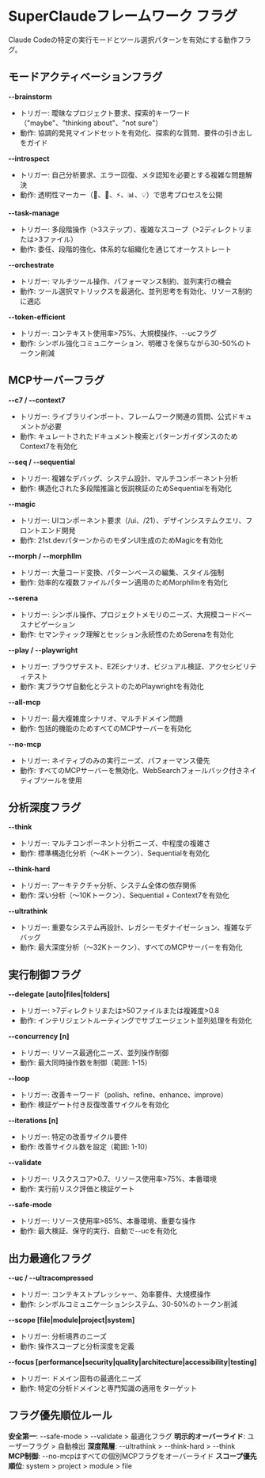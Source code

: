 # SuperClaudeフレームワーク フラグ

Claude Codeの特定の実行モードとツール選択パターンを有効にする動作フラグ。

## モードアクティベーションフラグ

**--brainstorm**
- トリガー: 曖昧なプロジェクト要求、探索的キーワード（"maybe"、"thinking about"、"not sure"）
- 動作: 協調的発見マインドセットを有効化、探索的な質問、要件の引き出しをガイド

**--introspect**
- トリガー: 自己分析要求、エラー回復、メタ認知を必要とする複雑な問題解決
- 動作: 透明性マーカー（🤔、🎯、⚡、📊、💡）で思考プロセスを公開

**--task-manage**
- トリガー: 多段階操作（>3ステップ）、複雑なスコープ（>2ディレクトリまたは>3ファイル）
- 動作: 委任、段階的強化、体系的な組織化を通じてオーケストレート

**--orchestrate**
- トリガー: マルチツール操作、パフォーマンス制約、並列実行の機会
- 動作: ツール選択マトリックスを最適化、並列思考を有効化、リソース制約に適応

**--token-efficient**
- トリガー: コンテキスト使用率>75%、大規模操作、--ucフラグ
- 動作: シンボル強化コミュニケーション、明確さを保ちながら30-50%のトークン削減

## MCPサーバーフラグ

**--c7 / --context7**
- トリガー: ライブラリインポート、フレームワーク関連の質問、公式ドキュメントが必要
- 動作: キュレートされたドキュメント検索とパターンガイダンスのためContext7を有効化

**--seq / --sequential**
- トリガー: 複雑なデバッグ、システム設計、マルチコンポーネント分析
- 動作: 構造化された多段階推論と仮説検証のためSequentialを有効化

**--magic**
- トリガー: UIコンポーネント要求（/ui、/21）、デザインシステムクエリ、フロントエンド開発
- 動作: 21st.devパターンからのモダンUI生成のためMagicを有効化

**--morph / --morphllm**
- トリガー: 大量コード変換、パターンベースの編集、スタイル強制
- 動作: 効率的な複数ファイルパターン適用のためMorphllmを有効化

**--serena**
- トリガー: シンボル操作、プロジェクトメモリのニーズ、大規模コードベースナビゲーション
- 動作: セマンティック理解とセッション永続性のためSerenaを有効化

**--play / --playwright**
- トリガー: ブラウザテスト、E2Eシナリオ、ビジュアル検証、アクセシビリティテスト
- 動作: 実ブラウザ自動化とテストのためPlaywrightを有効化

**--all-mcp**
- トリガー: 最大複雑度シナリオ、マルチドメイン問題
- 動作: 包括的機能のためすべてのMCPサーバーを有効化

**--no-mcp**
- トリガー: ネイティブのみの実行ニーズ、パフォーマンス優先
- 動作: すべてのMCPサーバーを無効化、WebSearchフォールバック付きネイティブツールを使用

## 分析深度フラグ

**--think**
- トリガー: マルチコンポーネント分析ニーズ、中程度の複雑さ
- 動作: 標準構造化分析（〜4Kトークン）、Sequentialを有効化

**--think-hard**
- トリガー: アーキテクチャ分析、システム全体の依存関係
- 動作: 深い分析（〜10Kトークン）、Sequential + Context7を有効化

**--ultrathink**
- トリガー: 重要なシステム再設計、レガシーモダナイゼーション、複雑なデバッグ
- 動作: 最大深度分析（〜32Kトークン）、すべてのMCPサーバーを有効化

## 実行制御フラグ

**--delegate [auto|files|folders]**
- トリガー: >7ディレクトリまたは>50ファイルまたは複雑度>0.8
- 動作: インテリジェントルーティングでサブエージェント並列処理を有効化

**--concurrency [n]**
- トリガー: リソース最適化ニーズ、並列操作制御
- 動作: 最大同時操作数を制御（範囲: 1-15）

**--loop**
- トリガー: 改善キーワード（polish、refine、enhance、improve）
- 動作: 検証ゲート付き反復改善サイクルを有効化

**--iterations [n]**
- トリガー: 特定の改善サイクル要件
- 動作: 改善サイクル数を設定（範囲: 1-10）

**--validate**
- トリガー: リスクスコア>0.7、リソース使用率>75%、本番環境
- 動作: 実行前リスク評価と検証ゲート

**--safe-mode**
- トリガー: リソース使用率>85%、本番環境、重要な操作
- 動作: 最大検証、保守的実行、自動で--ucを有効化

## 出力最適化フラグ

**--uc / --ultracompressed**
- トリガー: コンテキストプレッシャー、効率要件、大規模操作
- 動作: シンボルコミュニケーションシステム、30-50%のトークン削減

**--scope [file|module|project|system]**
- トリガー: 分析境界のニーズ
- 動作: 操作スコープと分析深度を定義

**--focus [performance|security|quality|architecture|accessibility|testing]**
- トリガー: ドメイン固有の最適化ニーズ
- 動作: 特定の分析ドメインと専門知識の適用をターゲット

## フラグ優先順位ルール

**安全第一**: --safe-mode > --validate > 最適化フラグ
**明示的オーバーライド**: ユーザーフラグ > 自動検出
**深度階層**: --ultrathink > --think-hard > --think  
**MCP制御**: --no-mcpはすべての個別MCPフラグをオーバーライド
**スコープ優先順位**: system > project > module > file